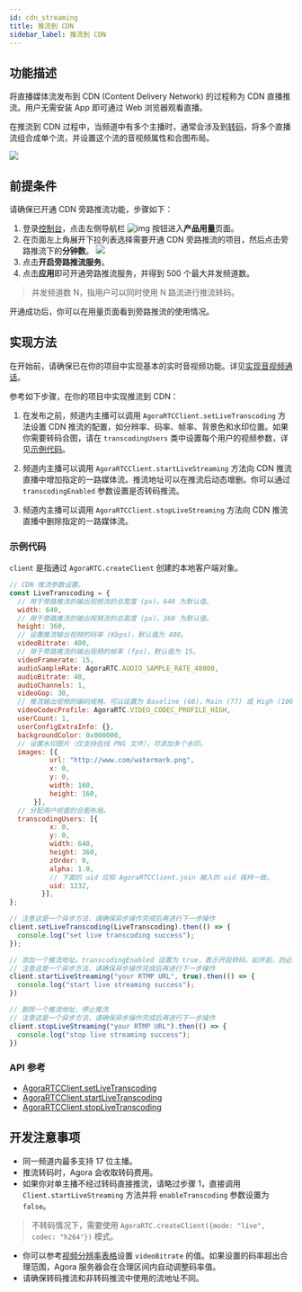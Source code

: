 ```yaml
---
id: cdn_streaming
title: 推流到 CDN
sidebar_label: 推流到 CDN
---
```


## 功能描述
将直播媒体流发布到 CDN (Content Delivery Network) 的过程称为 CDN 直播推流。用户无需安装 App 即可通过 Web 浏览器观看直播。

在推流到 CDN 过程中，当频道中有多个主播时，通常会涉及到[转码](https://docs.agora.io/cn/Agora%20Platform/terms?platform=All%20Platforms#%E8%BD%AC%E7%A0%81)，将多个直播流组合成单个流，并设置这个流的音视频属性和合图布局。

![](assets-cn/cdn_streaming.png)

## 前提条件
请确保已开通 CDN 旁路推流功能，步骤如下：
1. 登录[控制台](https://console.agora.io)，点击左侧导航栏 ![img](assets-cn/usage.jpeg) 按钮进入**产品用量**页面。
2. 在页面左上角展开下拉列表选择需要开通 CDN 旁路推流的项目，然后点击旁路推流下的**分钟数**。
![](assets-cn/enable_cdn_streaming.png)
3. 点击**开启旁路推流服务**。
4. 点击**应用**即可开通旁路推流服务，并得到 500 个最大并发频道数。

> 并发频道数 N，指用户可以同时使用 N 路流进行推流转码。

开通成功后，你可以在用量页面看到旁路推流的使用情况。

## 实现方法

在开始前，请确保已在你的项目中实现基本的实时音视频功能。详见[实现音视频通话](basic_call.md)。

参考如下步骤，在你的项目中实现推流到 CDN：

1. 在发布之前，频道内主播可以调用 `AgoraRTCClient.setLiveTranscoding` 方法设置 CDN 推流的配置，如分辨率、码率、帧率、背景色和水印位置。如果你需要转码合图，请在 `transcodingUsers` 类中设置每个用户的视频参数，详见[示例代码](#示例代码)。

2. 频道内主播可以调用 `AgoraRTCClient.startLiveStreaming` 方法向 CDN 推流直播中增加指定的一路媒体流。推流地址可以在推流后动态增删。你可以通过 `transcodingEnabled` 参数设置是否转码推流。

3. 频道内主播可以调用 `AgoraRTCClient.stopLiveStreaming` 方法向 CDN 推流直播中删除指定的一路媒体流。

### 示例代码
`client` 是指通过 `AgoraRTC.createClient` 创建的本地客户端对象。

```js
// CDN 推流参数设置。
const LiveTranscoding = {
  // 用于旁路推流的输出视频流的总宽度 (px)。640 为默认值。
  width: 640,
  // 用于旁路推流的输出视频流的总高度 (px)。360 为默认值。
  height: 360,
  // 设置推流输出视频的码率 (Kbps)，默认值为 400。
  videoBitrate: 400,
  // 用于旁路推流的输出视频的帧率 (fps)。默认值为 15。
  videoFramerate: 15,
  audioSampleRate: AgoraRTC.AUDIO_SAMPLE_RATE_48000,
  audioBitrate: 48,
  audioChannels: 1,
  videoGop: 30,
  // 推流输出视频的编码规格。可以设置为 Baseline (66)、Main (77) 或 High (100)。如果设置其他值，Agora 会统一设为默认值 High (100)。
  videoCodecProfile: AgoraRTC.VIDEO_CODEC_PROFILE_HIGH,
  userCount: 1,
  userConfigExtraInfo: {},
  backgroundColor: 0x000000,
  // 设置水印图片（仅支持在线 PNG 文件），可添加多个水印。
  images: [{
          url: "http://www.com/watermark.png",
          x: 0,
          y: 0,
          width: 160,
          height: 160,
      }],
  // 分配用户视窗的合图布局。
  transcodingUsers: [{
          x: 0,
          y: 0,
          width: 640,
          height: 360,
          zOrder: 0,
          alpha: 1.0,
          // 下面的 uid 应和 AgoraRTCClient.join 输入的 uid 保持一致。
          uid: 1232,
        }],
};

// 注意这是一个异步方法，请确保异步操作完成后再进行下一步操作
client.setLiveTranscoding(LiveTranscoding).then(() => {
  console.log("set live transcoding success");
});

// 添加一个推流地址。transcodingEnabled 设置为 true，表示开启转码。如开启，则必须通过 setLiveTranscoding 接口配置 LiveTranscoding 类。单主播模式下，我们不建议使用转码。
// 注意这是一个异步方法，请确保异步操作完成后再进行下一步操作
client.startLiveStreaming("your RTMP URL", true).then(() => {
  console.log("start live streaming success");
})

// 删除一个推流地址，停止推流
// 注意这是一个异步方法，请确保异步操作完成后再进行下一步操作
client.stopLiveStreaming("your RTMP URL").then(() => {
  console.log("stop live streaming success");
})
```

### API 参考
- [AgoraRTCClient.setLiveTranscoding](/api/cn/interfaces/iagorartcclient.html#setlivetranscoding)
- [AgoraRTCClient.startLiveTranscoding](/api/cn/interfaces/iagorartcclient.html#startlivetranscoding)
- [AgoraRTCClient.stopLiveTranscoding](/api/cn/interfaces/iagorartcclient.html#stoplivetranscoding)

## 开发注意事项

- 同一频道内最多支持 17 位主播。
- 推流转码时，Agora 会收取转码费用。
- 如果你对单主播不经过转码直接推流，请略过步骤 1，直接调用 `Client.startLiveStreaming` 方法并将 `enableTranscoding` 参数设置为 `false`。

> 不转码情况下，需要使用 `AgoraRTC.createClient({mode: "live", codec: "h264"})` 模式。

- 你可以参考[视频分辨率表格](video_profile.md#常用分辨率、帧率和码率)设置 `videoBitrate` 的值。如果设置的码率超出合理范围，Agora 服务器会在合理区间内自动调整码率值。
- 请确保转码推流和非转码推流中使用的流地址不同。